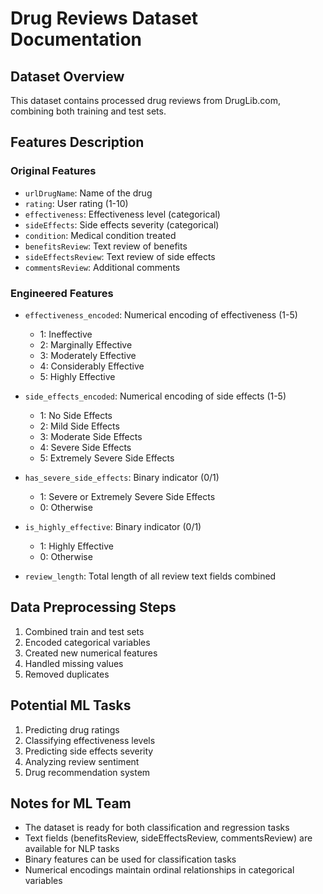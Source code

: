 # Drug Reviews Dataset Documentation

## Dataset Overview
This dataset contains processed drug reviews from DrugLib.com, combining both training and test sets.

## Features Description

### Original Features
- `urlDrugName`: Name of the drug
- `rating`: User rating (1-10)
- `effectiveness`: Effectiveness level (categorical)
- `sideEffects`: Side effects severity (categorical)
- `condition`: Medical condition treated
- `benefitsReview`: Text review of benefits
- `sideEffectsReview`: Text review of side effects
- `commentsReview`: Additional comments

### Engineered Features
- `effectiveness_encoded`: Numerical encoding of effectiveness (1-5)
  - 1: Ineffective
  - 2: Marginally Effective
  - 3: Moderately Effective
  - 4: Considerably Effective
  - 5: Highly Effective

- `side_effects_encoded`: Numerical encoding of side effects (1-5)
  - 1: No Side Effects
  - 2: Mild Side Effects
  - 3: Moderate Side Effects
  - 4: Severe Side Effects
  - 5: Extremely Severe Side Effects

- `has_severe_side_effects`: Binary indicator (0/1)
  - 1: Severe or Extremely Severe Side Effects
  - 0: Otherwise

- `is_highly_effective`: Binary indicator (0/1)
  - 1: Highly Effective
  - 0: Otherwise

- `review_length`: Total length of all review text fields combined

## Data Preprocessing Steps
1. Combined train and test sets
2. Encoded categorical variables
3. Created new numerical features
4. Handled missing values
5. Removed duplicates

## Potential ML Tasks
1. Predicting drug ratings
2. Classifying effectiveness levels
3. Predicting side effects severity
4. Analyzing review sentiment
5. Drug recommendation system

## Notes for ML Team
- The dataset is ready for both classification and regression tasks
- Text fields (benefitsReview, sideEffectsReview, commentsReview) are available for NLP tasks
- Binary features can be used for classification tasks
- Numerical encodings maintain ordinal relationships in categorical variables 